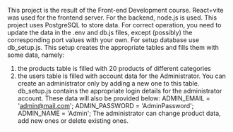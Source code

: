 This project is the result of the Front-end Development course. 
React+vite was used for the frontend server. 
For the backend, node.js is used. 
This project uses PostgreSQL to store data. 
For correct operation, you need to update the data in the .env and db.js files, except (possibly) the corresponding port values with your own.
For setup database use db_setup.js. 
This setup creates the appropriate tables and fills them with some data, namely:
1. the products table is filled with 20 products of different categories
2. the users table is filled with account data for the Administrator. You can create an administrator only by adding a new one to this table. db_setup.js contains the appropriate login details for the administrator account. These data will also be provided below:
   ADMIN_EMAIL = 'admin@mail.com';
   ADMIN_PASSWORD = 'AdminPassword';
   ADMIN_NAME = 'Admin';
The administrator can change product data, add new ones or delete existing ones.
